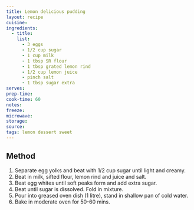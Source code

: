 ```yaml
---
title: Lemon delicious pudding
layout: recipe
cuisine: 
ingredients:
  - title: 
    list:
      - 3 eggs
      - 1/2 cup sugar
      - 1 cup milk
      - 1 tbsp SR flour
      - 1 tbsp grated lemon rind
      - 1/2 cup lemon juice
      - pinch salt
      - 1 tbsp sugar extra
serves: 
prep-time: 
cook-time: 60
notes: 
freeze: 
microwave: 
storage: 
source:
tags: lemon dessert sweet
---
```


## Method
1. Separate egg yolks and beat with 1/2 cup sugar until light and creamy.
1. Beat in milk, sifted flour, lemon rind and juice and salt. 
1. Beat egg whites until soft peaks form and add extra sugar.  
1. Beat until sugar is dissolved. Fold in mixture.
1. Pour into greased oven dish (1 litre), stand in shallow pan of cold water.
1. Bake in moderate oven for 50-60 mins.